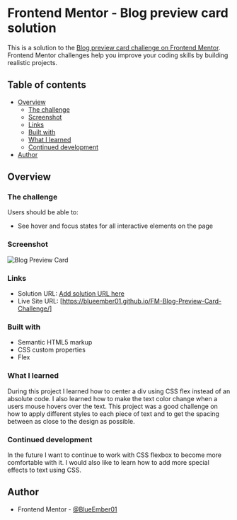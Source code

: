# Frontend Mentor - Blog preview card solution

This is a solution to the [Blog preview card challenge on Frontend Mentor](https://www.frontendmentor.io/challenges/blog-preview-card-ckPaj01IcS). Frontend Mentor challenges help you improve your coding skills by building realistic projects. 

## Table of contents

- [Overview](#overview)
  - [The challenge](#the-challenge)
  - [Screenshot](#screenshot)
  - [Links](#links)
  - [Built with](#built-with)
  - [What I learned](#what-i-learned)
  - [Continued development](#continued-development)
- [Author](#author)

## Overview

### The challenge

Users should be able to:

- See hover and focus states for all interactive elements on the page

### Screenshot

![Blog Preview Card](./Blog-Preview-Card-Challenge.jpeg)

### Links

- Solution URL: [Add solution URL here](https://your-solution-url.com)
- Live Site URL: [https://blueember01.github.io/FM-Blog-Preview-Card-Challenge/]

### Built with

- Semantic HTML5 markup
- CSS custom properties
- Flex

### What I learned

During this project I learned how to center a div using CSS flex instead of an absolute code. I also learned how to make the text color change when a users mouse hovers over the text. This project was a good challenge on how to apply different styles to each piece of text and to get the spacing between as close to the design as possible. 

### Continued development

In the future I want to continue to work with CSS flexbox to become more comfortable with it. I would also like to learn how to add more special effects to text using CSS. 

## Author

- Frontend Mentor - [@BlueEmber01](https://www.frontendmentor.io/profile/BlueEmber01)
